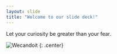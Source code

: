 ```yaml
---
layout: slide
title: "Welcome to our slide deck!"
---
```


Let your curiosity be greater than your fear.

![Wecandoit](https://github.com/user-attachments/assets/c1301f69-93bb-4271-b9ce-d65823aa8fb8)
{: .center}

